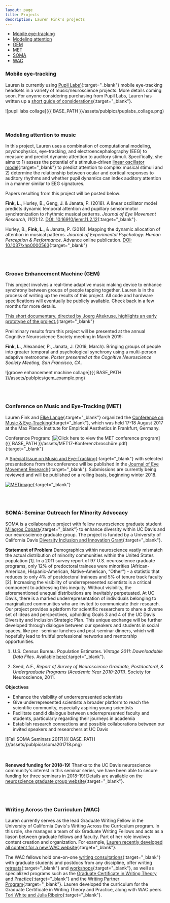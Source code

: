 ```yaml
---
layout: page
title: Projects
description: Lauren Fink's projects
---
```

<HEAD>
<!-- Global site tag (gtag.js) - Google Analytics -->
  <script async src="https://www.googletagmanager.com/gtag/js?id=UA-114823830-1"></script>
  <script>
    window.dataLayer = window.dataLayer || [];
    function gtag(){dataLayer.push(arguments);}
    gtag('js', new Date());
    gtag('config', 'UA-114823830-1');
  </script>
</HEAD>

<div class="navbar">
    <div class="navbar-inner">
        <ul class="nav">
            <li><a href="#Mobile eye-tracking">Mobile eye-tracking</a></li>
            <li><a href="#Modeling attention">Modeling attention</a></li>
            <li><a href="#GEM">GEM</a></li> 
            <li><a href="#MET">MET</a></li> 
            <li><a href="#SOMA">SOMA</a></li> 
            <li><a href="#WAC">WAC</a></li> 
        </ul>
    </div>
</div>


### <a name="Mobile eye-tracking"></a>Mobile eye-tracking

Lauren is currently using [Pupil Labs'](https://pupil-labs.com/){:target="_blank"} mobile eye-tracking headsets in a variety of music/neuroscience projects. More details coming soon. For anyone considering purchasing from Pupil Labs, Lauren has written up a [short guide of considerations](http://lkfink.github.io/pages/PupilLabs_aBeginnersGuide.html){:target="_blank"}. 
 
![pupil labs collage]({{ BASE_PATH }}/assets/publpics/puplabs_collage.png)  
<br><br>

### <a name="Modeling attention"></a>Modeling attention to music
In this project, Lauren uses a combination of computational modeling, psychophysics, eye-tracking, and electroencephalography (EEG) to measure and predict dynamic attention to auditory stimuli. Specifically, she aims to 1) assess the potential of a stimulus-driven [linear oscillator model](http://atonal.ucdavis.edu/projects/musical_spaces/rhythm/btb/){:target="_blank"} to predict attention to complex musical stimuli and 2) determine the relationship between ocular and cortical responses to auditory rhythms and whether pupil dynamics can index auditory attention in a manner similar to EEG signatures.

Papers resulting from this project will be posted below:  

**Fink, L.**, Hurley, B., Geng, J. & Janata, P. (2018). A linear oscillator model predicts dynamic temporal attention and pupillary sensorimotor synchronization to rhythmic musical patterns.  *Journal of Eye Movement Research, 11*(2):12. [DOI: 10.16910/jemr.11.2.12](https://bop.unibe.ch/JEMR/article/view/4285/){:target="_blank"}.  

Hurley, B., **Fink, L.**, & Janata, P. (2018). Mapping the dynamic allocation of attention in musical patterns. *Journal of Experimental Psychology: Human Perception & Performance.* Advance online publication. [DOI: 10.1037/xhp0000563](http://psycnet.apa.org/doiLanding?doi=10.1037%2Fxhp0000563){:target="_blank"}  

<br><br>

### <a name="GEM"></a>Groove Enhancement Machine (GEM)
This project involves a real-time adaptive music making device to enhance synchrony between groups of people tapping together. Lauren is in the process of writing up the results of this project. All code and hardware specifications will eventually be publicly available. Check back in a few months for more details. 

[This short documentary, directed by Joerg Altekruse, highlights an early prototype of the project.](https://www.arte.tv/de/videos/074208-005-A/groove-maschine/){:target="_blank"}  

Preliminary results from this project will be presented at the annual Cognitive Neuroscience Society meeting in March 2019:

**Fink, L.**, Alexander, P., Janata, J. (2019, March). Bringing groups of people into greater temporal and psychological synchrony using a multi-person adaptive metronome. *Poster presented at the Cognitive Neuroscience Society Meeting, San Francisco, CA.*

![groove enhancement machine collage]({{ BASE_PATH }}/assets/publpics/gem_example.png)  

<br><br>

### <a name="MET"></a>Conference on Music and Eye-Tracking (MET)

Lauren Fink and [Elke Lange](https://www.aesthetics.mpg.de/en/the-institute/people/lange.html){:target="_blank"} organized the [Conference on Music & Eye-Tracking](https://www.ae.mpg.de/met17){:target="_blank"}, which was held 17-18 August 2017 at the Max Planck Institute for Empirical Aesthetics in Frankfurt, Germany. <br/>  

Conference Program: [![Click here to view the MET conference program](icons16/pdf-icon.png)]({{ BASE_PATH }}/assets/MET17-Konferenzbroschüre.pdf){:target="_blank"}   <br/>  

A [Special Issue on Music and Eye-Tracking](https://bop.unibe.ch/JEMR/issue/view/793){:target="_blank"} with selected presentations from the conference will be published in the [Journal of Eye Movement Research](http://www.eyemovementresearch.com/){:target="_blank"}. Submissions are currently being reviewed and will be published on a rolling basis, beginning winter 2018.

[![METimage](../../assets/publpics/METimage.png)](https://lkfink.github.io/pages/publpics/METimage.html){:target="_blank"} 


<br><br>

### <a name="SOMA"></a>SOMA: Seminar Outreach for Minority Advocacy
SOMA is a collaborative project with fellow neuroscience graduate student [Milagros Copara](https://www.researchgate.net/profile/Milagros_Copara){:target="_blank"} to enhance diversity within UC Davis and our neuroscience graduate group. The project is funded by a University of California Davis [Diversity Inclusion and Innovation Grant](http://studentaffairs.ucdavis.edu/campus-diversity/diversity-inclusion/dii/index.html){:target="_blank"}.  

<!-- **Abstract:**
Despite the enthusiasm of the Neuroscience Graduate Group for increasing diversity, there exists a lack of training and awareness regarding diversity-related issues. Adding to this deficit, few underrepresented minorities are invited to give seminars, creating an illusion among our group that success as a minority is rare - a sentiment counter to our stated goals, as well as the retention of our diverse student population. To enhance the visibility of successful underrepresented minorities in neuroscience and educate our campus community about psychological issues that contribute to continued oppression of minority groups, we plan to organize a speaker series consisting of scientists from underrepresented backgrounds. Half of these speakers will be from cellular or systems neuroscience backgrounds, while the other half will be from social neuroscience, speaking on their research related to the neuroscience of implicit bias, race relations, gender, etc. All invited speakers will be asked to begin their seminar with a description of their journeys in academia as a minority. We hope this opportunity to share personal stories will enhance the awareness of underrepresented stories in academia. Potential invited speakers include Tiffany Ito who studies the neural correlates of prejudice and Ben Barres - a transgender man who speaks about gender bias in academia, as well as the function of neural glial cells. Each seminar will be followed by lunch, allowing students the opportunity to interact with the speaker on a personal level. All talks will be open to the entire campus community; lunches will be reserved for neuroscience graduate students.  -->

**Statement of Problem**
Demographics within neuroscience vastly mismatch the actual distribution of minority communities within the United States population [1]. In a 2011 survey report of 97 U.S. neuroscience graduate programs, only 12% of predoctoral trainees were minorities (African- American, Hispanic-American, Native-American, “Other”) - a statistic that reduces to only 4% of postdoctoral trainees and 5% of tenure track faculty [2]. Increasing the visibility of underrepresented scientists is a critical component to addressing this inequity. Without visibility, the aforementioned unequal distributions are inevitably perpetuated. At UC Davis, there is a marked underrepresentation of individuals belonging to marginalized communities who are invited to communicate their research. Our project provides a platform for scientific researchers to share a diverse set of ideas and perspectives, upholding Goals 3 and 4 of the UC Davis Diversity and Inclusion Strategic Plan. This unique exchange will be further developed through dialogue between our speakers and students in social spaces, like pre- seminar lunches and post-seminar dinners, which will hopefully lead to fruitful professional networks and mentorship opportunities.  

1. U.S. Census Bureau. Population Estimates. *Vintage 2011: Downloadable Data Files*. Available [here](https://www.census.gov/popest/data/historical/2010s/vintage_2011/index.html){:target="_blank"}.  
 
2. Sved, A.F., *Report of Survey of Neuroscience Graduate, Postdoctoral, & Undergraduate Programs (Academic Year 2010-2011)*. Society for Neuroscience, 2011.  


**Objectives**
- Enhance the visibility of underrepresented scientists
- Give underrepresented scientists a broader platform to reach the scientific community, especially aspiring young scientists
- Facilitate candid dialogue between underrepresented faculty and students, particularly regarding their journeys in academia
- Establish research connections and possible collaborations between our invited speakers and researchers at UC Davis  



![Fall SOMA Seminars 2017]({{ BASE_PATH }}/assets/publpics/soma201718.png)  

<br><br>
**Renewed funding for 2018-19!**
Thanks to the UC Davis neuroscience community's interest in this seminar series, we have been able to secure funding for three seminars in 2018-19! Details are available on the [neuroscience graduate group website](https://neuroscience.ucdavis.edu/seminar-outreach-minority-advocacy-soma){:target="_blank"}.


<br><br>

### <a name="WAC"></a>Writing Across the Curriculum (WAC)
Lauren currently serves as the lead Graduate Writing Fellow in the University of California Davis's Writing Across the Curriculum program. In this role, she manages a team of six Graduate Writing Fellows and acts as a liason between graduate fellows and faculty. Part of her role involves content creation and organization. For example, [Lauren recently developed all content for a new WAC website](http://writing.ucdavis.edu/wac){:target="_blank"}.  

The WAC fellows hold one-on-one [writing consultations](http://writing.ucdavis.edu/wac/consultations){:target="_blank"} with graduate students and postdocs from any discipline, offer writing [retreats](http://writing.ucdavis.edu/wac/retreats){:target="_blank"} and [workshops](http://writing.ucdavis.edu/wac/workshops){:target="_blank"}, as well as specialized programs such as the [Graduate Certificate in Writing Theory and Practice](http://writing.ucdavis.edu/wac/certificate){:target="_blank"} and the [Writing Partner Program](http://writing.ucdavis.edu/wac/resources/writing-partner-program){:target="_blank"}. Lauren developed the curriculum for the Graduate Certificate in Writing Theory and Practice, along with WAC peers [Tori White and Julia Ribeiro](http://writing.ucdavis.edu/wac/gfw-bios){:target="_blank"}. 


